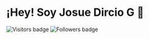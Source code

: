# ¡Hey! Soy Josue Dircio G 👋
![Visitors badge](https://komarev.com/ghpvc/?username=jdirciog&style=for-the-badge&label=Visitas&abbreviated=true)
![Followers badge](https://img.shields.io/github/followers/jdirciog?style=for-the-badge&label=Seguidores)
<!--
**jdirciog/jdirciog** is a ✨ _special_ ✨ repository because its `README.md` (this file) appears on your GitHub profile.

Here are some ideas to get you started:

- 🔭 I’m currently working on ...
- 🌱 I’m currently learning ...
- 👯 I’m looking to collaborate on ...
- 🤔 I’m looking for help with ...
- 💬 Ask me about ...
- 📫 How to reach me: ...
- 😄 Pronouns: ...
- ⚡ Fun fact: ...
-->
